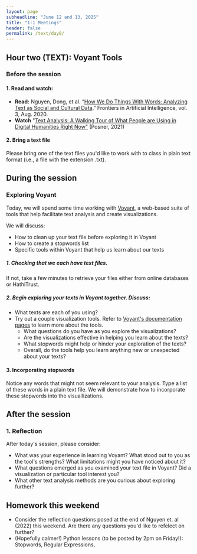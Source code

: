 ```yaml
---
layout: page
subheadline: "June 12 and 13, 2025"
title: "1:1 Meetings"
header: false
permalink: /text/day0/
---
```


## Hour two (TEXT): Voyant Tools

### Before the session
#### 1. Read and watch:
* **Read:** Nguyen, Dong, et al. “[How We Do Things With Words: Analyzing Text as Social and Cultural Data](https://doi.org/10.3389/frai.2020.00062).” Frontiers in Artificial Intelligence, vol. 3, Aug. 2020.
* **Watch** "[Text Analysis: A Walking Tour of What People are Using in Digital Humanities Right Now"](https://www.youtube.com/watch?v=X5eAULsBm0w) (Posner, 2021)

#### 2. Bring a text file
Please bring one of the text files you'd like to work with to class in plain text format (i.e., a file with the extension .txt). 

## During the session

### Exploring Voyant
Today, we will spend some time working with [Voyant](https://voyant-tools.org/), a web-based suite of tools that help facilitate text analysis and create visualizations.

We will discuss:
* How to clean up your text file before exploring it in Voyant
* How to create a stopwords list
* Specific tools within Voyant that help us learn about our texts

##### 1. Checking that we each have text files.
If not, take a few minutes to retrieve your files either from online databases or HathiTrust.

##### 2. Begin exploring your texts in Voyant together. Discuss:
* What texts are each of you using?
* Try out a couple visualization tools. Refer to [Voyant's documentation pages](https://voyant-tools.org/docs/#!/guide/start) to learn more about the tools.
  * What questions do you have as you explore the visualizations?
  * Are the visualizations effective in helping you learn about the texts?
  * What stopwords might help or hinder your exploration of the texts?
  * Overall, do the tools help you learn anything new or unexpected about your texts?


#### 3. Incorporating stopwords
Notice any words that might not seem relevant to your analysis. Type a list of these words in a plain text file. We will demonstrate how to incorporate these stopwords into the visuallizations.

## After the session

### 1. Reflection
After today's session, please consider:
* What was your experience in learning Voyant? What stood out to you as the tool's strengths? What limitations might you have noticed about it?
* What questions emerged as you examined your text file in Voyant? Did a visualization or particular tool interest you?
* What other text analysis methods are you curious about exploring further?

## Homework this weekend
* Consider the reflection questions posed at the end of Nguyen et. al (2022) this weekend. Are there any questions you'd like to refelect on further?
* (Hopefully calmer!) Python lessons (to be posted by 2pm on Friday!): Stopwords, Regular Expressions, 
